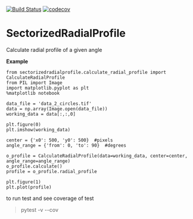 [![Build Status](https://travis-ci.org/JeanBilheux/SectorizedRadialProfile.svg?branch=master)](https://travis-ci.org/JeanBilheux/SectorizedRadialProfile)
[![codecov](https://codecov.io/gh/JeanBilheux/SectorizedRadialProfile/branch/master/graph/badge.svg)](https://codecov.io/gh/JeanBilheux/SectorizedRadialProfile)


# SectorizedRadialProfile
Calculate radial profile of a given angle

**Example**

```
from sectorizedradialprofile.calculate_radial_profile import CalculateRadialProfile
from PIL import Image
import matplotlib.pyplot as plt
%matplotlib notebook
```

```
data_file = 'data_2_circles.tif'
data = np.array(Image.open(data_file))
working_data = data[:,:,0]   
```

```
plt.figure(0)
plt.imshow(working_data)
```

``` 
center = {'x0': 500, 'y0': 500}  #pixels
angle_range = {'from': 0, 'to': 90}  #degrees
```

```
o_profile = CalculateRadialProfile(data=working_data, center=center, angle_range=angle_range)
o_profile.calculate()
profile = o_profile.radial_profile
```

```
plt.figure(1)
plt.plot(profile)
```




to run test and see coverage of test
> pytest -v --cov


